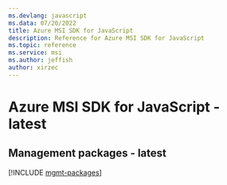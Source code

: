 ```yaml
---
ms.devlang: javascript
ms.data: 07/20/2022
title: Azure MSI SDK for JavaScript
description: Reference for Azure MSI SDK for JavaScript
ms.topic: reference
ms.service: msi
ms.author: jeffish
author: xirzec
---
```

# Azure MSI SDK for JavaScript - latest

## Management packages - latest
[!INCLUDE [mgmt-packages](msi-mgmt-index.md)]
